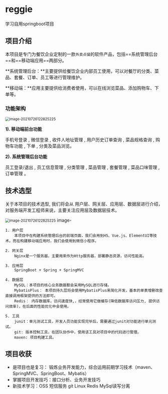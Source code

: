 # reggie
学习自用springboot项目
## 项目介绍

本项目是专门为餐饮企业定制的一款`外卖点餐`的软件产品，包括==系统管理后台==和==移动端应用==两部分。

**系统管理后台：**主要提供给餐饮企业内部员工使用，可以对餐厅的分类、菜品、套餐、订单、员工等进行管理维护。

**移动端：**应用主要提供给消费者使用，可以在线浏览菜品、添加购物车、下单等。

### 功能架构

<img src="https://guli-file-xzf.oss-cn-hangzhou.aliyuncs.com/img/image-20210726122825225.png" alt="image-20210726122825225" style="zoom:80%;" /> 

**1). 移动端前台功能**

手机号登录 , 微信登录 , 收件人地址管理 , 用户历史订单查询 , 菜品规格查询 , 购物车功能 , 下单 , 分类及菜品浏览。



**2). 系统管理后台功能**

员工登录/退出 , 员工信息管理 , 分类管理 , 菜品管理 , 套餐管理 , 菜品口味管理 , 订单管理 。

## 技术选型

关于本项目的技术选型, 我们将会从 用户层、网关层、应用层、数据层进行介绍，对服务端开发工程师来说，主要关注应用层及数据层技术。

<img src="reggie-web-manage/src/main/resources/backend/images/img/20210726005437857.png" alt="image-20210726122825225" style="zoom:80%;" /> image-

```
1. 用户层
	本项目中在构建系统管理后台的前端页面，我们会用到H5、Vue.js、ElementUI等技术。而在构建移动端应用时，我们会使用到微信小程序。

2. 网关层
	Nginx是一个服务器，主要用来作为Http服务器，部署静态资源，访问性能高。

3. 应用层
	SpringBoot + Spring + SpringMVC

4. 数据层
	MySQL：本项目的核心业务数据都会采用MySQL进行存储。
	MybatisPlus： 本项目持久层将会使用MybatisPlus来简化开发，基本的单表增删改查直接调用框架提供的方法即可。
	Redis： 内存数据库，访问速度快,，经常使用它做缓存(降低数据库访问压力, 提供访问效率)，在后面的性能优化中会使用。

5. 工具
	junit：单元测试工具，开发人员功能实现完毕后，需要通过junit对功能进行单元测试。
	git: 版本控制工具，在团队协作中，使用该工具对项目中的代码进行管理。
	maven: 项目构建工具。
```


## 项目收获

- 是项目也是复习： 锻炼业务开发能力，综合运用前期学习技术（maven、SpringMVC、SpringBoot、Mybatis）
- 掌握项目开发技巧：接口分析、业务开发技巧
- 新技术学习：OSS 短信服务 git Linux Redis MySql读写分离

